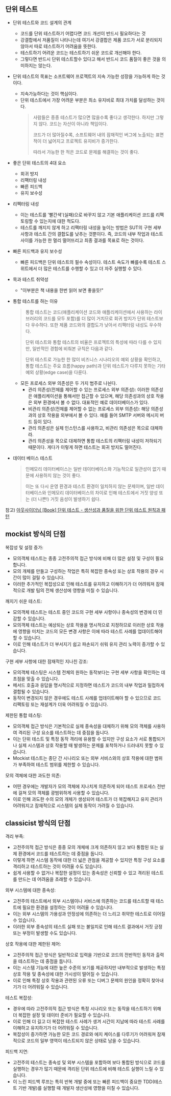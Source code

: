 ## 단위 테스트 
- 단위 테스트와 코드 설계의 관계
  - 코드를 단위 테스트하기 어렵다면 코드 개선이 반드시 필요하다는 것
  - 강결합에서 저품질이 나타나는데 여기서 강결합은 제품 코드가 서로 분리되지 않아서 따로 테스트하기 어려움을 뜻한다.
  - 테스트하기 어려운 코드는 테스트하기 쉬운 코드로 개선해야 한다.
  - 그렇다면 반드시 단위 테스트할수 있다고 해서 반드시 코드 품질이 좋은 것을 의미하지는 않는다. 

- 단위 테스트의 목표는 소프트웨어 프로젝트의 지속 가능한 성장을 가능하게 하는 것이다.
  - 지속가능하다는 것이 핵심이다.
  - 단위 테스트에서 가장 어려운 부분은 최소 유지비로 최대 가치를 달성하는 것이다.
    > 사람들은 종종 테스트가 많으면 많을수록 좋다고 생각한다. 하지만 그렇지 않다. 코드는 자산이 아니라 책임이다. 
    > 
    > 코드가 더 많아질수록, 소프트웨어 내의 잠재적인 버그에 노출되는 표면적이 더 넓어지고 프로젝트 유지비가 증가한다. 
    > 
    > 따라서 가능한 한 적은 코드로 문제를 해결하는 것이 좋다.
    > 

- 좋은 단위 테스트의 4대 요소
  * 회귀 방지 
  * 리팩터링 내성 
  * 빠른 피드백 
  * 유지 보수성

- 리펙터링 내성
  - 이는 테스트를 '빨간색'(실패)으로 바꾸지 않고 기본 애플리케이션 코드를 리팩토링할 수 있는지에 대한 척도다.
  - 테스트를 깨지지 않게 하고 리팩터링 내성을 높이는 방법은 SUT의 구현 세부 사항과 테스트 간의 결합도를 낮추는 것뿐이다. 즉, 코드의 내부 작업과 테스트 사이를 가능한 한 멀리 떨어뜨리고 최종 결과를 목표로 하는 것이다.

- 빠른 피드백과 유지 보수성
  - 빠른 피드백은 단위 테스트의 필수 속성이다. 테스트 속도가 빠를수록 테스트 스위트에서 더 많은 테스트를 수행할 수 있고 더 자주 실행할 수 있다.

- 목과 테스트 취약성
  - "이부분은 책 내용을 한번 읽어 보면 좋을듯!"

- 통합 테스트를 하는 이유
  > 통합 테스트는 코드(애플리케이션 코드와 애플리케이션에서 사용하는 라이브러리의 코드를 모두 포함)를 더 많이 거치므로 회귀 방지가 단위 테스트보다 우수하다. 또한 제품 코드와의 결합도가 낮아서 리팩터링 내성도 우수하다.
  >
  > 단위 테스트와 통합 테스트의 비율은 프로젝트의 특성에 따라 다를 수 있지만, 일반적인 경험에 비춰본 규칙은 다음과 같다. 
  > 
  > 단위 테스트로 가능한 한 많이 비즈니스 시나리오의 예외 상황을 확인하고, 통합 테스트는 주요 흐름(happy path)과 단위 테스트가 다루지 못하는 기타 예외 상황(edge case)을 다룬다.

  - 모든 프로세스 외부 의존성은 두 가지 범주로 나뉜다. 
    - 관리 의존성(전체를 제어할 수 있는 프로세스 외부 의존성): 이러한 의존성은 애플리케이션을 통해서만 접근할 수 있으며, 해당 의존성과의 상호 작용은 외부 환경에서 볼 수 없다. 대표적인 예로 데이터베이스가 있다. 
    - 비관리 의존성(전체를 제어할 수 없는 프로세스 외부 의존성): 해당 의존성과의 상호 작용을 외부에서 볼 수 있다. 예를 들어 SMTP 서버와 메시지 버드 등이 있다. 
    - 관리 의존성은 실제 인스턴스를 사용하고, 비관리 의존성은 목으로 대체하라. 
    - 관리 의존성을 목으로 대체하면 통합 테스트의 리팩터링 내성이 저하되기 때문이다. 게다가 이렇게 하면 테스트는 회귀 방지도 떨어진다.


- 데이터 베이스 테스트
  > 인메모리 데이터베이스는 일반 데이터베이스와 기능적으로 일관성이 없기 때문에 사용하지 않는 것이 좋다. 
  > 
  > 이는 또 다시 운영 환경과 테스트 환경이 일치하지 않는 문제이며, 일반 데이터베이스와 인메모리 데이터베이스의 차이로 인해 테스트에서 거짓 양성 또는 (더 나쁜!) 거짓 음성이 발생하기 쉽다.
  > 


참고) [아웃사이더님 [Book] 단위 테스트 - 생산성과 품질을 위한 단위 테스트 원칙과 패턴](https://blog.outsider.ne.kr/1628)


## mockist 방식의 단점

복잡성 및 설정 증가: 
- 모의객체 테스트는 종종 고전주의적 접근 방식에 비해 더 많은 설정 및 구성이 필요합니다. 
- 모의 개체를 만들고 구성하는 작업은 특히 복잡한 종속성 또는 상호 작용의 경우 시간이 많이 걸릴 수 있습니다. 
- 이러한 추가적인 복잡성으로 인해 테스트를 유지하고 이해하기가 더 어려워져 잠재적으로 개발 팀의 전체 생산성에 영향을 미칠 수 있습니다.

깨지기 쉬운 테스트: 
- 모의객체 테스트는 테스트 중인 코드의 구현 세부 사항이나 종속성의 변경에 더 민감할 수 있습니다. 
- 모의객체 테스트는 예상되는 상호 작용을 명시적으로 지정하므로 이러한 상호 작용에 영향을 미치는 코드의 모든 변경 사항은 이에 따라 테스트 사례를 업데이트해야 할 수 있습니다. 
- 이로 인해 테스트가 더 부서지기 쉽고 파손되기 쉬워 유지 관리 노력이 증가할 수 있습니다.

구현 세부 사항에 대한 잠재적인 지나친 강조: 
- 모의객체 테스팅은 시스템 전체의 원하는 동작보다는 구현 세부 사항을 확인하는 데 초점을 맞출 수 있습니다. 
- 메서드 호출과 응답을 명시적으로 지정하면 테스트가 코드의 내부 작업과 밀접하게 결합될 수 있습니다. 
- 동작이 변경되지 않은 경우에도 테스트 사례를 업데이트해야 할 수 있으므로 코드 리팩토링 또는 재설계가 더욱 어려워질 수 있습니다.

제한된 통합 테스팅: 
- 모의객체 접근 방식은 기본적으로 실제 종속성을 대체하기 위해 모의 객체를 사용하여 격리된 구성 요소를 테스트하는 데 중점을 둡니다. 
- 이는 단위 테스트 및 특정 동작 격리에 유용할 수 있지만 구성 요소가 서로 통합되거나 실제 시스템과 상호 작용할 때 발생하는 문제를 포착하거나 드러내지 못할 수 있습니다. 
- Mockist 테스트는 종단 간 시나리오 또는 외부 서비스와의 상호 작용에 대한 범위가 부족하여 테스트 범위를 제한할 수 있습니다.

모의 객체에 대한 과도한 의존: 
- 어떤 경우에는 개발자가 모의 객체에 지나치게 의존하게 되어 테스트 프로세스 전반에 걸쳐 모의 객체를 광범위하게 사용할 수 있습니다. 
- 이로 인해 과도한 수의 모의 개체가 생성되어 테스트가 더 복잡해지고 유지 관리가 어려워지고 잠재적으로 시스템의 실제 동작이 가려질 수 있습니다.

## classicist 방식의 단점

격리 부족: 
- 고전주의적 접근 방식은 종종 모의 개체에 크게 의존하지 않고 보다 통합된 또는 실제 환경에서 코드를 테스트하는 데 중점을 둡니다. 
- 이렇게 하면 시스템 동작에 대한 더 넓은 관점을 제공할 수 있지만 특정 구성 요소를 격리하고 테스트하는 것이 어려울 수도 있습니다. 
- 쉽게 사용할 수 없거나 복잡한 설정이 있는 종속성은 신뢰할 수 있고 격리된 테스트를 만드는 데 어려움을 초래할 수 있습니다.

외부 시스템에 대한 종속성: 
- 고전주의 테스트에서 외부 시스템이나 서비스에 의존하는 코드를 테스트할 때 테스트에 필요한 환경을 설정하는 것이 어려울 수 있습니다. 
- 이는 외부 시스템의 가용성과 안정성에 의존하는 더 느리고 취약한 테스트로 이어질 수 있습니다. 
- 이러한 외부 종속성의 테스트 실패 또는 불일치로 인해 테스트 결과에서 거짓 긍정 또는 부정이 발생할 수도 있습니다.

상호 작용에 대한 제한된 제어: 
- 고전주의적 접근 방식은 일반적으로 입력을 기반으로 코드의 전반적인 동작과 출력을 테스트하는 데 중점을 둡니다. 
- 이는 시스템 기능에 대한 높은 수준의 보기를 제공하지만 내부적으로 발생하는 특정 상호 작용 및 종속성에 대한 가시성이 떨어질 수 있습니다.
- 이로 인해 특정 상호 작용과 관련된 오류 또는 디버그 문제의 원인을 정확히 찾아내기가 더 어려워질 수 있습니다.

테스트 복잡성: 
- 경우에 따라 고전주의적 접근 방식은 특정 시나리오 또는 동작을 테스트하기 위해 더 복잡한 설정 및 데이터 준비가 필요할 수 있습니다. 
- 이로 인해 더 길고 더 복잡한 테스트 사례가 생겨 시간이 지남에 따라 테스트 사례를 이해하고 유지하기가 더 어려워질 수 있습니다. 
- 복잡성이 증가하면 가능한 모든 코드 경로와 에지 케이스를 다루기가 어려워져 잠재적으로 코드의 일부 영역이 테스트되지 않은 상태로 남을 수 있습니다.

피드백 지연: 
- 고전주의 테스트는 종속성 및 외부 시스템을 포함하여 보다 통합된 방식으로 코드를 실행하는 경우가 많기 때문에 격리된 단위 테스트에 비해 테스트 실행이 느릴 수 있습니다. 
- 이 느린 피드백 루프는 특히 반복 개발 중에 또는 빠른 피드백이 중요한 TDD(테스트 기반 개발)를 실행할 때 개발자 생산성에 영향을 미칠 수 있습니다.


